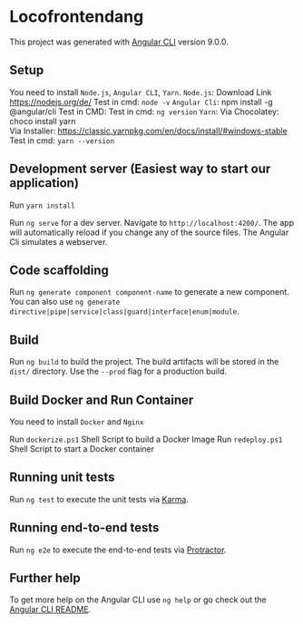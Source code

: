 # Locofrontendang

This project was generated with [Angular CLI](https://github.com/angular/angular-cli) version 9.0.0.

## Setup

You need to install `Node.js`, `Angular CLI`, `Yarn`.
`Node.js`: Download Link https://nodejs.org/de/ Test in cmd: `node -v`
`Angular Cli`: npm install -g @angular/cli Test in CMD: Test in cmd: `ng version`
`Yarn`: Via Chocolatey: choco install yarn  
 Via Installer: https://classic.yarnpkg.com/en/docs/install/#windows-stable Test in cmd: `yarn --version`

## Development server (Easiest way to start our application)

Run `yarn install`

Run `ng serve` for a dev server. Navigate to `http://localhost:4200/`. The app will automatically reload if you change any of the source files. The Angular Cli simulates a webserver.

## Code scaffolding

Run `ng generate component component-name` to generate a new component. You can also use `ng generate directive|pipe|service|class|guard|interface|enum|module`.

## Build

Run `ng build` to build the project. The build artifacts will be stored in the `dist/` directory. Use the `--prod` flag for a production build.

## Build Docker and Run Container

You need to install `Docker` and `Nginx`

Run `dockerize.ps1` Shell Script to build a Docker Image
Run `redeploy.ps1` Shell Script to start a Docker container

## Running unit tests

Run `ng test` to execute the unit tests via [Karma](https://karma-runner.github.io).

## Running end-to-end tests

Run `ng e2e` to execute the end-to-end tests via [Protractor](http://www.protractortest.org/).

## Further help

To get more help on the Angular CLI use `ng help` or go check out the [Angular CLI README](https://github.com/angular/angular-cli/blob/master/README.md).
